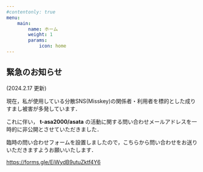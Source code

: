 ```yaml
---
#contentonly: true
menu:
    main:
        name: ホーム
        weight: 1
        params:
            icon: home
---
```


## 緊急のお知らせ

(2024.2.17 更新)

現在，私が使用している分散SNS(Misskey)の関係者・利用者を標的とした成りすまし被害が多発しています．

これに伴い， **t-asa2000/asata** の活動に関する問い合わせメールアドレスを一時的に非公開とさせていただきました．

臨時の問い合わせフォームを設置しましたので，こちらから問い合わせをお送りいただきますようお願いいたします．

https://forms.gle/EiWydB9utuZktf4Y6